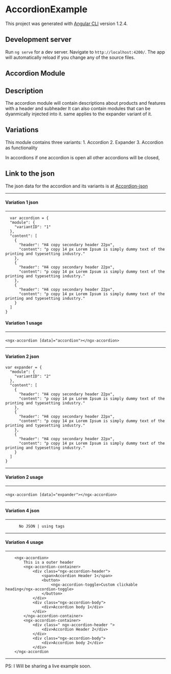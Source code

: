 # AccordionExample

This project was generated with [Angular CLI](https://github.com/angular/angular-cli) version 1.2.4.

## Development server

Run `ng serve` for a dev server. Navigate to `http://localhost:4200/`. The app will automatically reload if you change any of the source files.

## Accordion Module

## Description
 The accordion module will contain descriptions about products and features with a header and subheader
 It can also contain modules that can be dyanmically injected into it. same applies to the expander variant of it.

## Variations
This module contains three variants:
1\. Accordion
2\. Expander
3\. Accordion as functionality

In accordions if one accordion is open all other accordions will be closed,

## Link to the json
The json data for the accordion and its variants is at [Accordion-json](./accordion.json)

* * *

#### Variation 1 <span class="label label-default text-uppercase">json</span>

* * *

      var accordion = {
      "module": {
        "variantID": "1"
      },
      "content": [
        {
          "header": "H4 copy secondary header 22px",
          "content": "p copy 14 px Lorem Ipsum is simply dummy text of the printing and typesetting industry."
        },
        {
          "header": "H4 copy secondary header 22px",
          "content": "p copy 14 px Lorem Ipsum is simply dummy text of the printing and typesetting industry."
        },
        {
          "header": "H4 copy secondary header 22px",
          "content": "p copy 14 px Lorem Ipsum is simply dummy text of the printing and typesetting industry."
        }
      ]
    }

#### Variation 1 <span class="label label-default text-uppercase">usage</span>

* * *

#### ######
``` <ngx-accordion [data]="accordion"></ngx-accordion> ```

* * *

#### Variation 2 <span class="label label-default text-uppercase">json</span>

    var expander = {
      "module": {
        "variantID": "2"
      },
      "content": [
        {
          "header": "H4 copy secondary header 22px",
          "content": "p copy 14 px Lorem Ipsum is simply dummy text of the printing and typesetting industry."
        },
        {
          "header": "H4 copy secondary header 22px",
          "content": "p copy 14 px Lorem Ipsum is simply dummy text of the printing and typesetting industry."
        },
        {
          "header": "H4 copy secondary header 22px",
          "content": "p copy 14 px Lorem Ipsum is simply dummy text of the printing and typesetting industry."
        }
      ]
    }

* * *

#### Variation 2 <span class="label label-default text-uppercase">usage</span>

* * *

#### ######
``` <ngx-accordion [data]="expander"></ngx-accordion> ```

* * *

#### Variation 4 <span class="label label-default text-uppercase">json</span>

* * *

          No JSON | using tags

* * *

#### Variation 4 <span class="label label-default text-uppercase">usage</span>

* * *
``` 
    <ngx-accordion>
        This is a outer header
        <ngx-accordion-container>
            <div class="ngx-accordion-header">
                <span>Accordion Header 1</span>
                <button>
                    <ngx-accordion-toggle>Custom clickable heading</ngx-accordion-toggle>
                </button>
            </div>
            <div class="ngx-accordion-body">
                <div>Accordion body 1</div>
            </div>
        </ngx-accordion-container>
        <ngx-accordion-container>
            <div class=" ngx-accordion-header ">
                <div>Accordion Header 2</div>
            </div>
            <div class="ngx-accordion-body">
                <div>Accordion body 2</div>
            </div>
    </ngx-accordion
```

* * *    

PS: I Will be sharing a live example soon.
